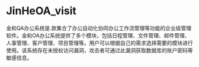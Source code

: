# JinHeOA_visit
金和QA办公系统是.款集合了办公自动化协同办公工作流管理等功能的企业级管理软件。金和OA办公系统提供了多个模块，包括日程管理、文件管理、邮件管理、人事管理、客户管理、项目管理等。用户可以根据自己的需求选择需要的模块进行使用。该系统存在未授权访问漏洞，攻击者可通过此漏洞获取数据库的账户密码等敏感信息。
